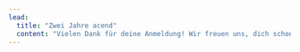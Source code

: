 ```yaml
---
lead:
  title: "Zwei Jahre acend"
  content: "Vielen Dank für deine Anmeldung! Wir freuen uns, dich schon bald zu sehen."
---
```

